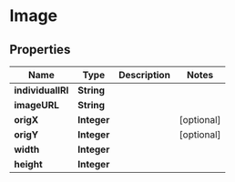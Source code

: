 # Image

## Properties
Name | Type | Description | Notes
------------ | ------------- | ------------- | -------------
**individualIRI** | **String** |  | 
**imageURL** | **String** |  | 
**origX** | **Integer** |  |  [optional]
**origY** | **Integer** |  |  [optional]
**width** | **Integer** |  | 
**height** | **Integer** |  | 
